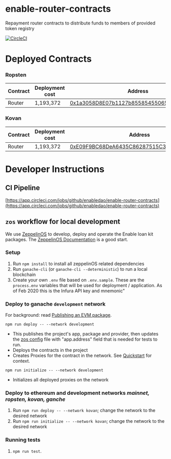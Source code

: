 # enable-router-contracts

Repayment router contracts to distribute funds to members of provided token registry

[![CircleCI](https://circleci.com/gh/enabledao/enable-router-contracts.svg?style=svg)](https://circleci.com/gh/enabledao/enable-router-contracts)

# Deployed Contracts

### Ropsten

| Contract | Deployment cost | Address                                                                                                                       | Logic                                                                                                                         |
| -------- | --------------- | ----------------------------------------------------------------------------------------------------------------------------- | ----------------------------------------------------------------------------------------------------------------------------- |
| Router   | 1,193,372       | [0x1a3058D8E07b1127b855854550658aE803A4Bdec](https://ropsten.etherscan.io/address/0x1a3058D8E07b1127b855854550658aE803A4Bdec) | [0x2Bcb56a96191f73eAebbA09398Bc3a5c73d24a3e](https://ropsten.etherscan.io/address/0x2Bcb56a96191f73eAebbA09398Bc3a5c73d24a3e) |

### Kovan

| Contract | Deployment cost | Address                                                                                                                     | Logic                                                                                                                       |
| -------- | --------------- | --------------------------------------------------------------------------------------------------------------------------- | --------------------------------------------------------------------------------------------------------------------------- |
| Router   | 1,193,372       | [0xE09F9BC68DeA6435C86287515C36A8477570684B](https://kovan.etherscan.io/address/0xE09F9BC68DeA6435C86287515C36A8477570684B) | [0xA832825439ef14eF26B8939532c93794e385D209](https://kovan.etherscan.io/address/0xA832825439ef14eF26B8939532c93794e385D209) |

# Developer Instructions

## CI Pipeline

[https://app.circleci.com/jobs/github/enabledao/enable-router-contracts](https://app.circleci.com/jobs/github/enabledao/enable-router-contracts)

## `zos` workflow for local development

We use [ZeppelinOS](https://docs.zeppelinos.org/docs/start.html) to develop, deploy and operate the Enable loan kit packages. The [ZeppelinOS Documentation](https://docs.zeppelinos.org/docs/start.html) is a good start.

### Setup

1. Run `npm install` to install all zeppelinOS related dependencies
2. Run `ganache-cli` (or `ganache-cli --deterministic`) to run a local blockchain
3. Create your own `.env` file based on `.env.sample`. These are the `process.env` variables that will be used for deployment / application. As of Feb 2020 this is the Infura API key and mnemonic"

### Deploy to ganache `development` network

For background: read [Publishing an EVM package](https://docs.zeppelinos.org/docs/publishing.html).

`npm run deploy -- --network development`

- This publishes the project's app, package and provider, then updates the [zos config](https://docs.zeppelinos.org/docs/configuration.html) file with "app.address" field that is needed for tests to run.
- Deploys the contracts in the project
- Creates Proxies for the contract in the network. See [Quickstart](https://docs.zeppelinos.org/docs/first.html) for context.

`npm run initialize -- --network development`

- Initializes all deployed proxies on the network

### Deploy to ethereum and development networks _mainnet, ropsten, kovan, ganche_

1. Run `npm run deploy -- --network kovan`; change the network to the desired network
2. Run `npm run initialize -- --network kovan`; change the network to the desired network

### Running tests

1. `npm run test`.
